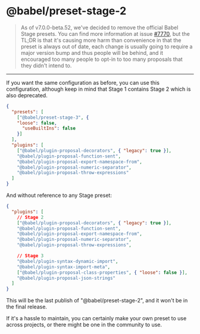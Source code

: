 # @babel/preset-stage-2

> As of v7.0.0-beta.52, we've decided to remove
the official Babel Stage presets. You can find more information
at issue [#7770](https://github.com/babel/babel/issues/7770), but
the TL;DR is that it's causing more harm than convenience in that
the preset is always out of date, each change is usually going to
require a major version bump and thus people will be behind,
and it encouraged too many people to opt-in to too many proposals
that they didn't intend to.

---

If you want the same configuration as before, you can use this configuration,
although keep in mind that Stage 1 contains Stage 2 which is also deprecated.

```json
{
  "presets": [
    ["@babel/preset-stage-3", {
    "loose": false,
      "useBuiltIns": false
    }]
  ],
  "plugins": [
    ["@babel/plugin-proposal-decorators", { "legacy": true }],
    "@babel/plugin-proposal-function-sent",
    "@babel/plugin-proposal-export-namespace-from",
    "@babel/plugin-proposal-numeric-separator",
    "@babel/plugin-proposal-throw-expressions"
  ]
}
```

And without reference to any Stage preset:

```json
{
  "plugins": [
    // Stage 2
    ["@babel/plugin-proposal-decorators", { "legacy": true }],
    "@babel/plugin-proposal-function-sent",
    "@babel/plugin-proposal-export-namespace-from",
    "@babel/plugin-proposal-numeric-separator",
    "@babel/plugin-proposal-throw-expressions",

    // Stage 3
    "@babel/plugin-syntax-dynamic-import",
    "@babel/plugin-syntax-import-meta",
    ["@babel/plugin-proposal-class-properties", { "loose": false }],
    "@babel/plugin-proposal-json-strings"
  ]
}
```

This will be the last publish of "@babel/preset-stage-2", and it won't be
in the final release.

If it's a hassle to maintain, you can certainly make your own preset to use
across projects, or there might be one in the community to use.

